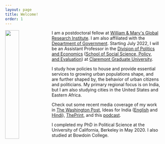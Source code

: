```yaml
---
layout: page
title: Welcome!
order: 1
---
```


<!-- Global site tag (gtag.js) - Google Analytics -->
<script async src="https://www.googletagmanager.com/gtag/js?id=UA-111923831-1"></script>
<script>
  window.dataLayer = window.dataLayer || [];
  function gtag(){dataLayer.push(arguments);}
  gtag('js', new Date());

  gtag('config', 'UA-111923831-1');
</script>

<img style="float: left;" src="picture2.png"  width="30%" height="30%">


I am a postdoctoral fellow at [William & Mary's Global Research Institute](https://www.wm.edu/offices/global-research/). I am also affiliated with the [Department of Government](https://www.wm.edu/as/government/index.php). Starting July 2022, I will be an Assistant Professor in the [Division of Politics and Economics](https://www.cgu.edu/school/ssspe/division-of-politics-economics/) ([School of Social Science, Policy, and Evaluation](https://www.cgu.edu/school/ssspe/)) at [Claremont Graduate University](https://www.cgu.edu).


I study how policies to house and provide essential services to growing urban populations shape, and are further shaped by, the behavior of urban citizens and politicians. My primary regional focus is on India, but I am also studying cities in the United States and Eastern Africa.

Check out some recent media coverage of my work in [The Washington Post](https://www.washingtonpost.com/news/monkey-cage/wp/2019/01/31/heres-what-gavin-newsom-elizabeth-warren-and-microsoft-should-know-if-want-to-end-the-affordable-housing-crisis/?tid=sm_tw_cage), Ideas for India ([English](https://www.ideasforindia.in/topics/poverty-inequality/household-level-effects-of-affordable-housing-evidence-from-mumbai.html) and [Hindi](https://www.ideasforindia.in/topics/poverty-inequality/household-level-effects-of-affordable-housing-evidence-from-mumbai-hindi.html)), [ThePrint](https://theprint.in/opinion/mumbai-residents-win-govt-housing-lottery-and-spend-more-on-kids-education-jobs-study/290485/), and this [podcast](https://www.discoursemagazine.com/politics/2020/12/24/ideas-of-india-how-does-subsidizing-housing-prices-shape-political-behavior/). 



I completed my PhD in Political Science at the University of California, Berkeley in May 2020. I also studied at Bowdoin College. 

